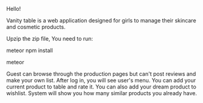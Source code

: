 Hello!

Vanity table is a web application designed for girls to manage their skincare and cosmetic products.

Upzip the zip file, You need to run:

meteor npm install 

meteor

Guest can browse through the production pages but can't post reviews and make your own list.
After log in, you will see user's menu. You can add your current product to table and rate it. You can also add your dream product to wishlist. System will show you how many similar products you already have.
